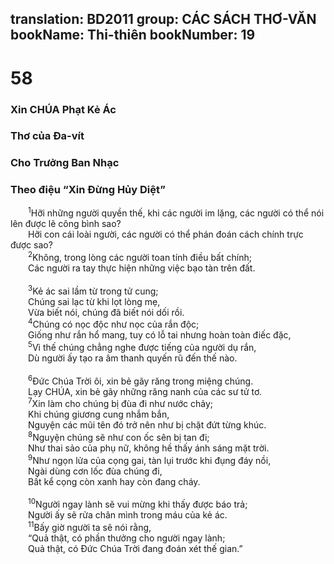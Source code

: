translation: BD2011
group: CÁC SÁCH THƠ-VĂN
bookName: Thi-thiên 
bookNumber: 19
-------

<div class="title"><h1>58</h1><h3>Xin CHÚA Phạt Kẻ Ác</h3><h3>Thơ của Ða-vít</h3><h3>Cho Trưởng Ban Nhạc</h3><h3>Theo điệu “Xin Ðừng Hủy Diệt”</h3></div>
<span class="verse thi_58_1">  <sup>1</sup>Hỡi những người quyền thế, khi các người im lặng, các người có thể nói lên được lẽ công bình sao?<br/>  Hỡi con cái loài người, các người có thể phán đoán cách chính trực được sao?<br/></span>
<span class="verse thi_58_2">  <sup>2</sup>Không, trong lòng các người toan tính điều bất chính;<br/>  Các người ra tay thực hiện những việc bạo tàn trên đất.<br/><br/></span>
<span class="verse thi_58_3">  <sup>3</sup>Kẻ ác sai lầm từ trong tử cung;<br/>  Chúng sai lạc từ khi lọt lòng mẹ,<br/>  Vừa biết nói, chúng đã biết nói dối rồi.<br/></span>
<span class="verse thi_58_4">  <sup>4</sup>Chúng có nọc độc như nọc của rắn độc;<br/>  Giống như rắn hổ mang, tuy có lỗ tai nhưng hoàn toàn điếc đặc,<br/></span>
<span class="verse thi_58_5">  <sup>5</sup>Vì thế chúng chẳng nghe được tiếng của người dụ rắn,<br/>  Dù người ấy tạo ra âm thanh quyến rũ đến thế nào.<br/><br/></span>
<span class="verse thi_58_6">  <sup>6</sup>Ðức Chúa Trời ôi, xin bẻ gãy răng trong miệng chúng.<br/>  Lạy CHÚA, xin bẻ gãy những răng nanh của các sư tử tơ.<br/></span>
<span class="verse thi_58_7">  <sup>7</sup>Xin làm cho chúng bị đùa đi như nước chảy;<br/>  Khi chúng giương cung nhắm bắn,<br/>  Nguyện các mũi tên đó trở nên như bị chặt đứt từng khúc.<br/></span>
<span class="verse thi_58_8">  <sup>8</sup>Nguyện chúng sẽ như con ốc sên bị tan đi;<br/>  Như thai sảo của phụ nữ, không hề thấy ánh sáng mặt trời.<br/></span>
<span class="verse thi_58_9">  <sup>9</sup>Như ngọn lửa của cọng gai, tàn lụi trước khi đụng đáy nồi,<br/>  Ngài dùng cơn lốc đùa chúng đi,<br/>  Bất kể cọng còn xanh hay còn đang cháy.<br/><br/></span>
<span class="verse thi_58_10">  <sup>10</sup>Người ngay lành sẽ vui mừng khi thấy được báo trả;<br/>  Người ấy sẽ rửa chân mình trong máu của kẻ ác.<br/></span>
<span class="verse thi_58_11">  <sup>11</sup>Bấy giờ người ta sẽ nói rằng,<br/>  “Quả thật, có phần thưởng cho người ngay lành;<br/>  Quả thật, có Ðức Chúa Trời đang đoán xét thế gian.”<br/></span>
